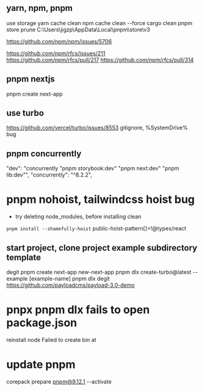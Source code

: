 ## yarn, npm, pnpm

use storage
yarn cache clean
npm cache clean --force
cargo clean
pnpm store prune
C:\Users\jigzp\AppData\Local\pnpm\store\v3

https://github.com/npm/npm/issues/5706

https://github.com/npm/rfcs/issues/211
https://github.com/npm/rfcs/pull/217
https://github.com/npm/rfcs/pull/314

## pnpm nextjs

pnpm create next-app

## use turbo

https://github.com/vercel/turbo/issues/8553
gitignore, %SystemDrive% bug

## pnpm concurrently

"dev": "concurrently \"pnpm storybook:dev\" \"pnpm next:dev\" \"pnpm lib:dev\"",
"concurrently": "^8.2.2",

# pnpm nohoist, tailwindcss hoist bug

- try deleting node_modules, before installing clean

`pnpm install --shamefully-hoist`
public-hoist-pattern[]=!@types/react

## start project, clone project example subdirectory template

degit
pnpm create next-app new-next-app
pnpm dlx create-turbo@latest --example [example-name]
pnpm dlx degit https://github.com/payloadcms/payload-3.0-demo

# pnpx pnpm dlx fails to open package.json

reinstall node
Failed to create bin at

# update pnpm

corepack prepare pnpm@9.12.1 --activate

